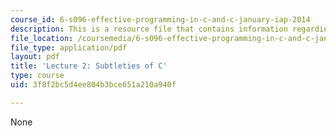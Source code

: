 ```yaml
---
course_id: 6-s096-effective-programming-in-c-and-c-january-iap-2014
description: This is a resource file that contains information regarding lecture 2.
file_location: /coursemedia/6-s096-effective-programming-in-c-and-c-january-iap-2014/3f8f2bc5d4ee804b3bce651a210a940f_MIT6_S096IAP14_Lecture2.pdf
file_type: application/pdf
layout: pdf
title: 'Lecture 2: Subtleties of C'
type: course
uid: 3f8f2bc5d4ee804b3bce651a210a940f

---
```

None